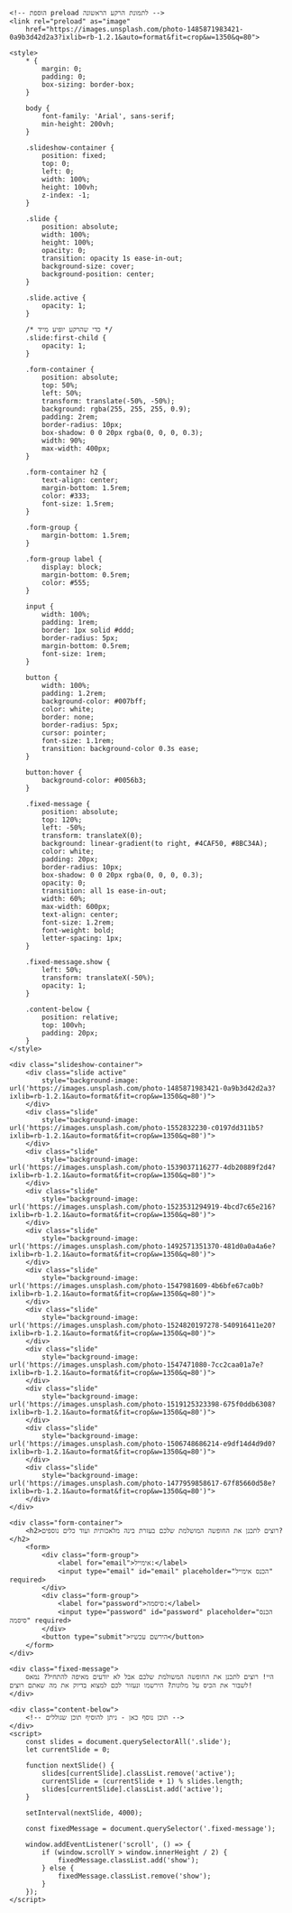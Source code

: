 <!DOCTYPE html>
<html lang="he">

<head>
    <meta charset="UTF-8">
    <meta name="viewport" content="width=device-width, initial-scale=1.0">
    <title>תכנון חופשה עם AI</title>

    <!-- הוספת preload לתמונת הרקע הראשונה -->
    <link rel="preload" as="image"
        href="https://images.unsplash.com/photo-1485871983421-0a9b3d42d2a3?ixlib=rb-1.2.1&auto=format&fit=crop&w=1350&q=80">

    <style>
        * {
            margin: 0;
            padding: 0;
            box-sizing: border-box;
        }

        body {
            font-family: 'Arial', sans-serif;
            min-height: 200vh;
        }

        .slideshow-container {
            position: fixed;
            top: 0;
            left: 0;
            width: 100%;
            height: 100vh;
            z-index: -1;
        }

        .slide {
            position: absolute;
            width: 100%;
            height: 100%;
            opacity: 0;
            transition: opacity 1s ease-in-out;
            background-size: cover;
            background-position: center;
        }

        .slide.active {
            opacity: 1;
        }

        /* כדי שהרקע יופיע מייד */
        .slide:first-child {
            opacity: 1;
        }

        .form-container {
            position: absolute;
            top: 50%;
            left: 50%;
            transform: translate(-50%, -50%);
            background: rgba(255, 255, 255, 0.9);
            padding: 2rem;
            border-radius: 10px;
            box-shadow: 0 0 20px rgba(0, 0, 0, 0.3);
            width: 90%;
            max-width: 400px;
        }

        .form-container h2 {
            text-align: center;
            margin-bottom: 1.5rem;
            color: #333;
            font-size: 1.5rem;
        }

        .form-group {
            margin-bottom: 1.5rem;
        }

        .form-group label {
            display: block;
            margin-bottom: 0.5rem;
            color: #555;
        }

        input {
            width: 100%;
            padding: 1rem;
            border: 1px solid #ddd;
            border-radius: 5px;
            margin-bottom: 0.5rem;
            font-size: 1rem;
        }

        button {
            width: 100%;
            padding: 1.2rem;
            background-color: #007bff;
            color: white;
            border: none;
            border-radius: 5px;
            cursor: pointer;
            font-size: 1.1rem;
            transition: background-color 0.3s ease;
        }

        button:hover {
            background-color: #0056b3;
        }

        .fixed-message {
            position: absolute;
            top: 120%;
            left: -50%;
            transform: translateX(0);
            background: linear-gradient(to right, #4CAF50, #8BC34A);
            color: white;
            padding: 20px;
            border-radius: 10px;
            box-shadow: 0 0 20px rgba(0, 0, 0, 0.3);
            opacity: 0;
            transition: all 1s ease-in-out;
            width: 60%;
            max-width: 600px;
            text-align: center;
            font-size: 1.2rem;
            font-weight: bold;
            letter-spacing: 1px;
        }

        .fixed-message.show {
            left: 50%;
            transform: translateX(-50%);
            opacity: 1;
        }

        .content-below {
            position: relative;
            top: 100vh;
            padding: 20px;
        }
    </style>
</head>

<body>
    <!-- הוספת תגית IMG נסתרת כטריק להוריד את התמונה מוקדם יותר -->
    <img src="https://images.unsplash.com/photo-1485871983421-0a9b3d42d2a3?ixlib=rb-1.2.1&auto=format&fit=crop&w=1350&q=80"
        style="display:none" alt="">

    <div class="slideshow-container">
        <div class="slide active"
            style="background-image: url('https://images.unsplash.com/photo-1485871983421-0a9b3d42d2a3?ixlib=rb-1.2.1&auto=format&fit=crop&w=1350&q=80')">
        </div>
        <div class="slide"
            style="background-image: url('https://images.unsplash.com/photo-1552832230-c0197dd311b5?ixlib=rb-1.2.1&auto=format&fit=crop&w=1350&q=80')">
        </div>
        <div class="slide"
            style="background-image: url('https://images.unsplash.com/photo-1539037116277-4db20889f2d4?ixlib=rb-1.2.1&auto=format&fit=crop&w=1350&q=80')">
        </div>
        <div class="slide"
            style="background-image: url('https://images.unsplash.com/photo-1523531294919-4bcd7c65e216?ixlib=rb-1.2.1&auto=format&fit=crop&w=1350&q=80')">
        </div>
        <div class="slide"
            style="background-image: url('https://images.unsplash.com/photo-1492571351370-481d0a0a4a6e?ixlib=rb-1.2.1&auto=format&fit=crop&w=1350&q=80')">
        </div>
        <div class="slide"
            style="background-image: url('https://images.unsplash.com/photo-1547981609-4b6bfe67ca0b?ixlib=rb-1.2.1&auto=format&fit=crop&w=1350&q=80')">
        </div>
        <div class="slide"
            style="background-image: url('https://images.unsplash.com/photo-1524820197278-540916411e20?ixlib=rb-1.2.1&auto=format&fit=crop&w=1350&q=80')">
        </div>
        <div class="slide"
            style="background-image: url('https://images.unsplash.com/photo-1547471080-7cc2caa01a7e?ixlib=rb-1.2.1&auto=format&fit=crop&w=1350&q=80')">
        </div>
        <div class="slide"
            style="background-image: url('https://images.unsplash.com/photo-1519125323398-675f0ddb6308?ixlib=rb-1.2.1&auto=format&fit=crop&w=1350&q=80')">
        </div>
        <div class="slide"
            style="background-image: url('https://images.unsplash.com/photo-1506748686214-e9df14d4d9d0?ixlib=rb-1.2.1&auto=format&fit=crop&w=1350&q=80')">
        </div>
        <div class="slide"
            style="background-image: url('https://images.unsplash.com/photo-1477959858617-67f85660d58e?ixlib=rb-1.2.1&auto=format&fit=crop&w=1350&q=80')">
        </div>
    </div>

    <div class="form-container">
        <h2>רוצים לתכנן את החופשה המושלמת שלכם בעזרת בינה מלאכותית ועוד כלים נוספים?</h2>
        <form>
            <div class="form-group">
                <label for="email">אימייל:</label>
                <input type="email" id="email" placeholder="הכנס אימייל" required>
            </div>
            <div class="form-group">
                <label for="password">סיסמה:</label>
                <input type="password" id="password" placeholder="הכנס סיסמה" required>
            </div>
            <button type="submit">הירשם עכשיו</button>
        </form>
    </div>

    <div class="fixed-message">
        היי! רוצים לתכנן את החופשה המשולמת שלכם אבל לא יודעים מאיפה להתחיל? נמאס לשבור את הכיס על מלונות? הירשמו ונעזור לכם למצוא בדיוק את מה שאתם רוצים!
    </div>

    <div class="content-below">
        <!-- תוכן נוסף כאן - ניתן להוסיף תוכן שגוללים -->
    </div>
    <script>
        const slides = document.querySelectorAll('.slide');
        let currentSlide = 0;

        function nextSlide() {
            slides[currentSlide].classList.remove('active');
            currentSlide = (currentSlide + 1) % slides.length;
            slides[currentSlide].classList.add('active');
        }

        setInterval(nextSlide, 4000);

        const fixedMessage = document.querySelector('.fixed-message');

        window.addEventListener('scroll', () => {
            if (window.scrollY > window.innerHeight / 2) {
                fixedMessage.classList.add('show');
            } else {
                fixedMessage.classList.remove('show');
            }
        });
    </script>
</body>

</html>

